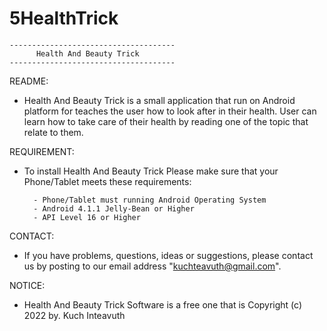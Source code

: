 # 5HealthTrick
	-------------------------------------
	      Health And Beauty Trick
	-------------------------------------

		
README:
	
- Health And Beauty Trick is a small application that run on Android platform for teaches the user
how to look after in their health. User can learn how to take care of their health by reading one
of the topic that relate to them.

REQUIREMENT:
	
- To install Health And Beauty Trick Please make sure that your Phone/Tablet meets these requirements:
		
		- Phone/Tablet must running Android Operating System
		- Android 4.1.1 Jelly-Bean or Higher
		- API Level 16 or Higher
	
CONTACT:

- If you have problems, questions, ideas or suggestions, please contact us by posting to our email 
address "kuchteavuth@gmail.com".
	
NOTICE:
	
- Health And Beauty Trick Software is a free one that is Copyright (c) 2022 by. Kuch Inteavuth
